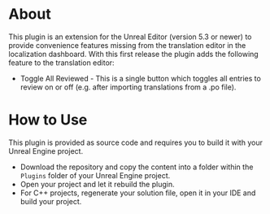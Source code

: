 # About

This plugin is an extension for the Unreal Editor (version 5.3 or newer) to provide convenience features missing from the translation editor in the localization dashboard.
With this first release the plugin adds the following feature to the translation editor:
  * Toggle All Reviewed - This is a single button which toggles all entries to review on or off (e.g. after importing translations from a .po file).

# How to Use

This plugin is provided as source code and requires you to build it with your Unreal Engine project.
  * Download the repository and copy the content into a folder within the `Plugins` folder of your Unreal Engine project.
  * Open your project and let it rebuild the plugin.
  * For C++ projects, regenerate your solution file, open it in your IDE and build your project.
